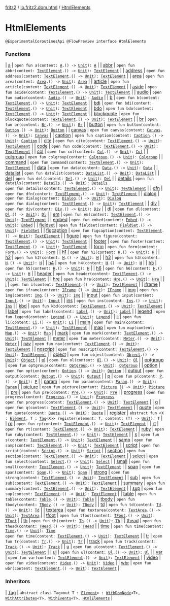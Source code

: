 [fritz2](../../index.md) / [io.fritz2.dom.html](../index.md) / [HtmlElements](./index.md)

# HtmlElements

`@ExperimentalCoroutinesApi @FlowPreview interface HtmlElements`

### Functions

| [a](a.md) | `open fun a(content: `[`A`](../-a/index.md)`.() -> `[`Unit`](https://kotlinlang.org/api/latest/jvm/stdlib/kotlin/-unit/index.html)`): `[`A`](../-a/index.md) |
| [abbr](abbr.md) | `open fun abbr(content: `[`TextElement`](../-text-element/index.md)`.() -> `[`Unit`](https://kotlinlang.org/api/latest/jvm/stdlib/kotlin/-unit/index.html)`): `[`TextElement`](../-text-element/index.md) |
| [address](address.md) | `open fun address(content: `[`TextElement`](../-text-element/index.md)`.() -> `[`Unit`](https://kotlinlang.org/api/latest/jvm/stdlib/kotlin/-unit/index.html)`): `[`TextElement`](../-text-element/index.md) |
| [area](area.md) | `open fun area(content: `[`Area`](../-area/index.md)`.() -> `[`Unit`](https://kotlinlang.org/api/latest/jvm/stdlib/kotlin/-unit/index.html)`): `[`Area`](../-area/index.md) |
| [article](article.md) | `open fun article(content: `[`TextElement`](../-text-element/index.md)`.() -> `[`Unit`](https://kotlinlang.org/api/latest/jvm/stdlib/kotlin/-unit/index.html)`): `[`TextElement`](../-text-element/index.md) |
| [aside](aside.md) | `open fun aside(content: `[`TextElement`](../-text-element/index.md)`.() -> `[`Unit`](https://kotlinlang.org/api/latest/jvm/stdlib/kotlin/-unit/index.html)`): `[`TextElement`](../-text-element/index.md) |
| [audio](audio.md) | `open fun audio(content: `[`Audio`](../-audio/index.md)`.() -> `[`Unit`](https://kotlinlang.org/api/latest/jvm/stdlib/kotlin/-unit/index.html)`): `[`Audio`](../-audio/index.md) |
| [b](b.md) | `open fun b(content: `[`TextElement`](../-text-element/index.md)`.() -> `[`Unit`](https://kotlinlang.org/api/latest/jvm/stdlib/kotlin/-unit/index.html)`): `[`TextElement`](../-text-element/index.md) |
| [bdi](bdi.md) | `open fun bdi(content: `[`TextElement`](../-text-element/index.md)`.() -> `[`Unit`](https://kotlinlang.org/api/latest/jvm/stdlib/kotlin/-unit/index.html)`): `[`TextElement`](../-text-element/index.md) |
| [bdo](bdo.md) | `open fun bdo(content: `[`TextElement`](../-text-element/index.md)`.() -> `[`Unit`](https://kotlinlang.org/api/latest/jvm/stdlib/kotlin/-unit/index.html)`): `[`TextElement`](../-text-element/index.md) |
| [blockquote](blockquote.md) | `open fun blockquote(content: `[`TextElement`](../-text-element/index.md)`.() -> `[`Unit`](https://kotlinlang.org/api/latest/jvm/stdlib/kotlin/-unit/index.html)`): `[`TextElement`](../-text-element/index.md) |
| [br](br.md) | `open fun br(content: `[`Br`](../-br/index.md)`.() -> `[`Unit`](https://kotlinlang.org/api/latest/jvm/stdlib/kotlin/-unit/index.html)`): `[`Br`](../-br/index.md) |
| [button](button.md) | `open fun button(content: `[`Button`](../-button/index.md)`.() -> `[`Unit`](https://kotlinlang.org/api/latest/jvm/stdlib/kotlin/-unit/index.html)`): `[`Button`](../-button/index.md) |
| [canvas](canvas.md) | `open fun canvas(content: `[`Canvas`](../-canvas/index.md)`.() -> `[`Unit`](https://kotlinlang.org/api/latest/jvm/stdlib/kotlin/-unit/index.html)`): `[`Canvas`](../-canvas/index.md) |
| [caption](caption.md) | `open fun caption(content: `[`Caption`](../-caption/index.md)`.() -> `[`Unit`](https://kotlinlang.org/api/latest/jvm/stdlib/kotlin/-unit/index.html)`): `[`Caption`](../-caption/index.md) |
| [cite](cite.md) | `open fun cite(content: `[`TextElement`](../-text-element/index.md)`.() -> `[`Unit`](https://kotlinlang.org/api/latest/jvm/stdlib/kotlin/-unit/index.html)`): `[`TextElement`](../-text-element/index.md) |
| [code](code.md) | `open fun code(content: `[`TextElement`](../-text-element/index.md)`.() -> `[`Unit`](https://kotlinlang.org/api/latest/jvm/stdlib/kotlin/-unit/index.html)`): `[`TextElement`](../-text-element/index.md) |
| [col](col.md) | `open fun col(content: `[`Col`](../-col/index.md)`.() -> `[`Unit`](https://kotlinlang.org/api/latest/jvm/stdlib/kotlin/-unit/index.html)`): `[`Col`](../-col/index.md) |
| [colgroup](colgroup.md) | `open fun colgroup(content: `[`Colgroup`](../-colgroup/index.md)`.() -> `[`Unit`](https://kotlinlang.org/api/latest/jvm/stdlib/kotlin/-unit/index.html)`): `[`Colgroup`](../-colgroup/index.md) |
| [command](command.md) | `open fun command(content: `[`TextElement`](../-text-element/index.md)`.() -> `[`Unit`](https://kotlinlang.org/api/latest/jvm/stdlib/kotlin/-unit/index.html)`): `[`TextElement`](../-text-element/index.md) |
| [data](data.md) | `open fun data(content: `[`Data`](../-data/index.md)`.() -> `[`Unit`](https://kotlinlang.org/api/latest/jvm/stdlib/kotlin/-unit/index.html)`): `[`Data`](../-data/index.md) |
| [datalist](datalist.md) | `open fun datalist(content: `[`DataList`](../-data-list/index.md)`.() -> `[`Unit`](https://kotlinlang.org/api/latest/jvm/stdlib/kotlin/-unit/index.html)`): `[`DataList`](../-data-list/index.md) |
| [del](del.md) | `open fun del(content: `[`Del`](../-del/index.md)`.() -> `[`Unit`](https://kotlinlang.org/api/latest/jvm/stdlib/kotlin/-unit/index.html)`): `[`Del`](../-del/index.md) |
| [details](details.md) | `open fun details(content: `[`Details`](../-details/index.md)`.() -> `[`Unit`](https://kotlinlang.org/api/latest/jvm/stdlib/kotlin/-unit/index.html)`): `[`Details`](../-details/index.md)<br>`open fun details(content: `[`TextElement`](../-text-element/index.md)`.() -> `[`Unit`](https://kotlinlang.org/api/latest/jvm/stdlib/kotlin/-unit/index.html)`): `[`TextElement`](../-text-element/index.md) |
| [dfn](dfn.md) | `open fun dfn(content: `[`TextElement`](../-text-element/index.md)`.() -> `[`Unit`](https://kotlinlang.org/api/latest/jvm/stdlib/kotlin/-unit/index.html)`): `[`TextElement`](../-text-element/index.md) |
| [dialog](dialog.md) | `open fun dialog(content: `[`Dialog`](../-dialog/index.md)`.() -> `[`Unit`](https://kotlinlang.org/api/latest/jvm/stdlib/kotlin/-unit/index.html)`): `[`Dialog`](../-dialog/index.md)<br>`open fun dialog(content: `[`TextElement`](../-text-element/index.md)`.() -> `[`Unit`](https://kotlinlang.org/api/latest/jvm/stdlib/kotlin/-unit/index.html)`): `[`TextElement`](../-text-element/index.md) |
| [div](div.md) | `open fun div(content: `[`Div`](../-div/index.md)`.() -> `[`Unit`](https://kotlinlang.org/api/latest/jvm/stdlib/kotlin/-unit/index.html)`): `[`Div`](../-div/index.md) |
| [dl](dl.md) | `open fun dl(content: `[`Dl`](../-dl/index.md)`.() -> `[`Unit`](https://kotlinlang.org/api/latest/jvm/stdlib/kotlin/-unit/index.html)`): `[`Dl`](../-dl/index.md) |
| [em](em.md) | `open fun em(content: `[`TextElement`](../-text-element/index.md)`.() -> `[`Unit`](https://kotlinlang.org/api/latest/jvm/stdlib/kotlin/-unit/index.html)`): `[`TextElement`](../-text-element/index.md) |
| [embed](embed.md) | `open fun embed(content: `[`Embed`](../-embed/index.md)`.() -> `[`Unit`](https://kotlinlang.org/api/latest/jvm/stdlib/kotlin/-unit/index.html)`): `[`Embed`](../-embed/index.md) |
| [fieldset](fieldset.md) | `open fun fieldset(content: `[`FieldSet`](../-field-set/index.md)`.() -> `[`Unit`](https://kotlinlang.org/api/latest/jvm/stdlib/kotlin/-unit/index.html)`): `[`FieldSet`](../-field-set/index.md) |
| [figcaption](figcaption.md) | `open fun figcaption(content: `[`TextElement`](../-text-element/index.md)`.() -> `[`Unit`](https://kotlinlang.org/api/latest/jvm/stdlib/kotlin/-unit/index.html)`): `[`TextElement`](../-text-element/index.md) |
| [figure](figure.md) | `open fun figure(content: `[`TextElement`](../-text-element/index.md)`.() -> `[`Unit`](https://kotlinlang.org/api/latest/jvm/stdlib/kotlin/-unit/index.html)`): `[`TextElement`](../-text-element/index.md) |
| [footer](footer.md) | `open fun footer(content: `[`TextElement`](../-text-element/index.md)`.() -> `[`Unit`](https://kotlinlang.org/api/latest/jvm/stdlib/kotlin/-unit/index.html)`): `[`TextElement`](../-text-element/index.md) |
| [form](form.md) | `open fun form(content: `[`Form`](../-form/index.md)`.() -> `[`Unit`](https://kotlinlang.org/api/latest/jvm/stdlib/kotlin/-unit/index.html)`): `[`Form`](../-form/index.md) |
| [h1](h1.md) | `open fun h1(content: `[`H`](../-h/index.md)`.() -> `[`Unit`](https://kotlinlang.org/api/latest/jvm/stdlib/kotlin/-unit/index.html)`): `[`H`](../-h/index.md) |
| [h2](h2.md) | `open fun h2(content: `[`H`](../-h/index.md)`.() -> `[`Unit`](https://kotlinlang.org/api/latest/jvm/stdlib/kotlin/-unit/index.html)`): `[`H`](../-h/index.md) |
| [h3](h3.md) | `open fun h3(content: `[`H`](../-h/index.md)`.() -> `[`Unit`](https://kotlinlang.org/api/latest/jvm/stdlib/kotlin/-unit/index.html)`): `[`H`](../-h/index.md) |
| [h4](h4.md) | `open fun h4(content: `[`H`](../-h/index.md)`.() -> `[`Unit`](https://kotlinlang.org/api/latest/jvm/stdlib/kotlin/-unit/index.html)`): `[`H`](../-h/index.md) |
| [h5](h5.md) | `open fun h5(content: `[`H`](../-h/index.md)`.() -> `[`Unit`](https://kotlinlang.org/api/latest/jvm/stdlib/kotlin/-unit/index.html)`): `[`H`](../-h/index.md) |
| [h6](h6.md) | `open fun h6(content: `[`H`](../-h/index.md)`.() -> `[`Unit`](https://kotlinlang.org/api/latest/jvm/stdlib/kotlin/-unit/index.html)`): `[`H`](../-h/index.md) |
| [header](header.md) | `open fun header(content: `[`TextElement`](../-text-element/index.md)`.() -> `[`Unit`](https://kotlinlang.org/api/latest/jvm/stdlib/kotlin/-unit/index.html)`): `[`TextElement`](../-text-element/index.md) |
| [hre](hre.md) | `open fun hre(content: `[`Hre`](../-hre/index.md)`.() -> `[`Unit`](https://kotlinlang.org/api/latest/jvm/stdlib/kotlin/-unit/index.html)`): `[`Hre`](../-hre/index.md) |
| [i](i.md) | `open fun i(content: `[`TextElement`](../-text-element/index.md)`.() -> `[`Unit`](https://kotlinlang.org/api/latest/jvm/stdlib/kotlin/-unit/index.html)`): `[`TextElement`](../-text-element/index.md) |
| [iframe](iframe.md) | `open fun iframe(content: `[`IFrame`](../-i-frame/index.md)`.() -> `[`Unit`](https://kotlinlang.org/api/latest/jvm/stdlib/kotlin/-unit/index.html)`): `[`IFrame`](../-i-frame/index.md) |
| [img](img.md) | `open fun img(content: `[`Img`](../-img/index.md)`.() -> `[`Unit`](https://kotlinlang.org/api/latest/jvm/stdlib/kotlin/-unit/index.html)`): `[`Img`](../-img/index.md) |
| [input](input.md) | `open fun input(content: `[`Input`](../-input/index.md)`.() -> `[`Unit`](https://kotlinlang.org/api/latest/jvm/stdlib/kotlin/-unit/index.html)`): `[`Input`](../-input/index.md) |
| [ins](ins.md) | `open fun ins(content: `[`Ins`](../-ins/index.md)`.() -> `[`Unit`](https://kotlinlang.org/api/latest/jvm/stdlib/kotlin/-unit/index.html)`): `[`Ins`](../-ins/index.md) |
| [kbd](kbd.md) | `open fun kbd(content: `[`TextElement`](../-text-element/index.md)`.() -> `[`Unit`](https://kotlinlang.org/api/latest/jvm/stdlib/kotlin/-unit/index.html)`): `[`TextElement`](../-text-element/index.md) |
| [label](label.md) | `open fun label(content: `[`Label`](../-label/index.md)`.() -> `[`Unit`](https://kotlinlang.org/api/latest/jvm/stdlib/kotlin/-unit/index.html)`): `[`Label`](../-label/index.md) |
| [legend](legend.md) | `open fun legend(content: `[`Legend`](../-legend/index.md)`.() -> `[`Unit`](https://kotlinlang.org/api/latest/jvm/stdlib/kotlin/-unit/index.html)`): `[`Legend`](../-legend/index.md) |
| [li](li.md) | `open fun li(content: `[`Li`](../-li/index.md)`.() -> `[`Unit`](https://kotlinlang.org/api/latest/jvm/stdlib/kotlin/-unit/index.html)`): `[`Li`](../-li/index.md) |
| [main](main.md) | `open fun main(content: `[`TextElement`](../-text-element/index.md)`.() -> `[`Unit`](https://kotlinlang.org/api/latest/jvm/stdlib/kotlin/-unit/index.html)`): `[`TextElement`](../-text-element/index.md) |
| [map](map.md) | `open fun map(content: `[`Map`](../-map/index.md)`.() -> `[`Unit`](https://kotlinlang.org/api/latest/jvm/stdlib/kotlin/-unit/index.html)`): `[`Map`](../-map/index.md) |
| [mark](mark.md) | `open fun mark(content: `[`TextElement`](../-text-element/index.md)`.() -> `[`Unit`](https://kotlinlang.org/api/latest/jvm/stdlib/kotlin/-unit/index.html)`): `[`TextElement`](../-text-element/index.md) |
| [meter](meter.md) | `open fun meter(content: `[`Meter`](../-meter/index.md)`.() -> `[`Unit`](https://kotlinlang.org/api/latest/jvm/stdlib/kotlin/-unit/index.html)`): `[`Meter`](../-meter/index.md) |
| [nav](nav.md) | `open fun nav(content: `[`TextElement`](../-text-element/index.md)`.() -> `[`Unit`](https://kotlinlang.org/api/latest/jvm/stdlib/kotlin/-unit/index.html)`): `[`TextElement`](../-text-element/index.md) |
| [noscript](noscript.md) | `open fun noscript(content: `[`TextElement`](../-text-element/index.md)`.() -> `[`Unit`](https://kotlinlang.org/api/latest/jvm/stdlib/kotlin/-unit/index.html)`): `[`TextElement`](../-text-element/index.md) |
| [object](object.md) | `open fun object(content: `[`Object`](../-object/index.md)`.() -> `[`Unit`](https://kotlinlang.org/api/latest/jvm/stdlib/kotlin/-unit/index.html)`): `[`Object`](../-object/index.md) |
| [ol](ol.md) | `open fun ol(content: `[`Ol`](../-ol/index.md)`.() -> `[`Unit`](https://kotlinlang.org/api/latest/jvm/stdlib/kotlin/-unit/index.html)`): `[`Ol`](../-ol/index.md) |
| [optgroup](optgroup.md) | `open fun optgroup(content: `[`Optgroup`](../-optgroup/index.md)`.() -> `[`Unit`](https://kotlinlang.org/api/latest/jvm/stdlib/kotlin/-unit/index.html)`): `[`Optgroup`](../-optgroup/index.md) |
| [option](option.md) | `open fun option(content: `[`Option`](../-option/index.md)`.() -> `[`Unit`](https://kotlinlang.org/api/latest/jvm/stdlib/kotlin/-unit/index.html)`): `[`Option`](../-option/index.md) |
| [output](output.md) | `open fun output(content: `[`Output`](../-output/index.md)`.() -> `[`Unit`](https://kotlinlang.org/api/latest/jvm/stdlib/kotlin/-unit/index.html)`): `[`Output`](../-output/index.md) |
| [p](p.md) | `open fun p(content: `[`P`](../-p/index.md)`.() -> `[`Unit`](https://kotlinlang.org/api/latest/jvm/stdlib/kotlin/-unit/index.html)`): `[`P`](../-p/index.md) |
| [param](param.md) | `open fun param(content: `[`Param`](../-param/index.md)`.() -> `[`Unit`](https://kotlinlang.org/api/latest/jvm/stdlib/kotlin/-unit/index.html)`): `[`Param`](../-param/index.md) |
| [picture](picture.md) | `open fun picture(content: `[`Picture`](../-picture/index.md)`.() -> `[`Unit`](https://kotlinlang.org/api/latest/jvm/stdlib/kotlin/-unit/index.html)`): `[`Picture`](../-picture/index.md) |
| [pre](pre.md) | `open fun pre(content: `[`Pre`](../-pre/index.md)`.() -> `[`Unit`](https://kotlinlang.org/api/latest/jvm/stdlib/kotlin/-unit/index.html)`): `[`Pre`](../-pre/index.md) |
| [progress](progress.md) | `open fun progress(content: `[`Progress`](../-progress/index.md)`.() -> `[`Unit`](https://kotlinlang.org/api/latest/jvm/stdlib/kotlin/-unit/index.html)`): `[`Progress`](../-progress/index.md)<br>`open fun progress(content: `[`TextElement`](../-text-element/index.md)`.() -> `[`Unit`](https://kotlinlang.org/api/latest/jvm/stdlib/kotlin/-unit/index.html)`): `[`TextElement`](../-text-element/index.md) |
| [q](q.md) | `open fun q(content: `[`TextElement`](../-text-element/index.md)`.() -> `[`Unit`](https://kotlinlang.org/api/latest/jvm/stdlib/kotlin/-unit/index.html)`): `[`TextElement`](../-text-element/index.md) |
| [quote](quote.md) | `open fun quote(content: `[`Quote`](../-quote/index.md)`.() -> `[`Unit`](https://kotlinlang.org/api/latest/jvm/stdlib/kotlin/-unit/index.html)`): `[`Quote`](../-quote/index.md) |
| [register](register.md) | `abstract fun <X : `[`Element`](https://kotlinlang.org/api/latest/jvm/stdlib/org.w3c.dom/-element/index.html)`, T : `[`Tag`](../../io.fritz2.dom/-tag/index.md)`<X>> register(element: T, content: (T) -> `[`Unit`](https://kotlinlang.org/api/latest/jvm/stdlib/kotlin/-unit/index.html)`): T` |
| [rp](rp.md) | `open fun rp(content: `[`TextElement`](../-text-element/index.md)`.() -> `[`Unit`](https://kotlinlang.org/api/latest/jvm/stdlib/kotlin/-unit/index.html)`): `[`TextElement`](../-text-element/index.md) |
| [rt](rt.md) | `open fun rt(content: `[`TextElement`](../-text-element/index.md)`.() -> `[`Unit`](https://kotlinlang.org/api/latest/jvm/stdlib/kotlin/-unit/index.html)`): `[`TextElement`](../-text-element/index.md) |
| [ruby](ruby.md) | `open fun ruby(content: `[`TextElement`](../-text-element/index.md)`.() -> `[`Unit`](https://kotlinlang.org/api/latest/jvm/stdlib/kotlin/-unit/index.html)`): `[`TextElement`](../-text-element/index.md) |
| [s](s.md) | `open fun s(content: `[`TextElement`](../-text-element/index.md)`.() -> `[`Unit`](https://kotlinlang.org/api/latest/jvm/stdlib/kotlin/-unit/index.html)`): `[`TextElement`](../-text-element/index.md) |
| [samp](samp.md) | `open fun samp(content: `[`TextElement`](../-text-element/index.md)`.() -> `[`Unit`](https://kotlinlang.org/api/latest/jvm/stdlib/kotlin/-unit/index.html)`): `[`TextElement`](../-text-element/index.md) |
| [script](script.md) | `open fun script(content: `[`Script`](../-script/index.md)`.() -> `[`Unit`](https://kotlinlang.org/api/latest/jvm/stdlib/kotlin/-unit/index.html)`): `[`Script`](../-script/index.md) |
| [section](section.md) | `open fun section(content: `[`TextElement`](../-text-element/index.md)`.() -> `[`Unit`](https://kotlinlang.org/api/latest/jvm/stdlib/kotlin/-unit/index.html)`): `[`TextElement`](../-text-element/index.md) |
| [select](select.md) | `open fun select(content: `[`Select`](../-select/index.md)`.() -> `[`Unit`](https://kotlinlang.org/api/latest/jvm/stdlib/kotlin/-unit/index.html)`): `[`Select`](../-select/index.md) |
| [small](small.md) | `open fun small(content: `[`TextElement`](../-text-element/index.md)`.() -> `[`Unit`](https://kotlinlang.org/api/latest/jvm/stdlib/kotlin/-unit/index.html)`): `[`TextElement`](../-text-element/index.md) |
| [span](span.md) | `open fun span(content: `[`Span`](../-span/index.md)`.() -> `[`Unit`](https://kotlinlang.org/api/latest/jvm/stdlib/kotlin/-unit/index.html)`): `[`Span`](../-span/index.md) |
| [strong](strong.md) | `open fun strong(content: `[`TextElement`](../-text-element/index.md)`.() -> `[`Unit`](https://kotlinlang.org/api/latest/jvm/stdlib/kotlin/-unit/index.html)`): `[`TextElement`](../-text-element/index.md) |
| [sub](sub.md) | `open fun sub(content: `[`TextElement`](../-text-element/index.md)`.() -> `[`Unit`](https://kotlinlang.org/api/latest/jvm/stdlib/kotlin/-unit/index.html)`): `[`TextElement`](../-text-element/index.md) |
| [summary](summary.md) | `open fun summary(content: `[`TextElement`](../-text-element/index.md)`.() -> `[`Unit`](https://kotlinlang.org/api/latest/jvm/stdlib/kotlin/-unit/index.html)`): `[`TextElement`](../-text-element/index.md) |
| [sup](sup.md) | `open fun sup(content: `[`TextElement`](../-text-element/index.md)`.() -> `[`Unit`](https://kotlinlang.org/api/latest/jvm/stdlib/kotlin/-unit/index.html)`): `[`TextElement`](../-text-element/index.md) |
| [table](table.md) | `open fun table(content: `[`Table`](../-table/index.md)`.() -> `[`Unit`](https://kotlinlang.org/api/latest/jvm/stdlib/kotlin/-unit/index.html)`): `[`Table`](../-table/index.md) |
| [tbody](tbody.md) | `open fun tbody(content: `[`TBody`](../-t-body/index.md)`.() -> `[`Unit`](https://kotlinlang.org/api/latest/jvm/stdlib/kotlin/-unit/index.html)`): `[`TBody`](../-t-body/index.md) |
| [td](td.md) | `open fun td(content: `[`Td`](../-td/index.md)`.() -> `[`Unit`](https://kotlinlang.org/api/latest/jvm/stdlib/kotlin/-unit/index.html)`): `[`Td`](../-td/index.md) |
| [textarea](textarea.md) | `open fun textarea(content: `[`TextArea`](../-text-area/index.md)`.() -> `[`Unit`](https://kotlinlang.org/api/latest/jvm/stdlib/kotlin/-unit/index.html)`): `[`TextArea`](../-text-area/index.md) |
| [tfoot](tfoot.md) | `open fun tfoot(content: `[`TFoot`](../-t-foot/index.md)`.() -> `[`Unit`](https://kotlinlang.org/api/latest/jvm/stdlib/kotlin/-unit/index.html)`): `[`TFoot`](../-t-foot/index.md) |
| [th](th.md) | `open fun th(content: `[`Th`](../-th/index.md)`.() -> `[`Unit`](https://kotlinlang.org/api/latest/jvm/stdlib/kotlin/-unit/index.html)`): `[`Th`](../-th/index.md) |
| [thead](thead.md) | `open fun thead(content: `[`THead`](../-t-head/index.md)`.() -> `[`Unit`](https://kotlinlang.org/api/latest/jvm/stdlib/kotlin/-unit/index.html)`): `[`THead`](../-t-head/index.md) |
| [time](time.md) | `open fun time(content: `[`Time`](../-time/index.md)`.() -> `[`Unit`](https://kotlinlang.org/api/latest/jvm/stdlib/kotlin/-unit/index.html)`): `[`Time`](../-time/index.md)<br>`open fun time(content: `[`TextElement`](../-text-element/index.md)`.() -> `[`Unit`](https://kotlinlang.org/api/latest/jvm/stdlib/kotlin/-unit/index.html)`): `[`TextElement`](../-text-element/index.md) |
| [tr](tr.md) | `open fun tr(content: `[`Tr`](../-tr/index.md)`.() -> `[`Unit`](https://kotlinlang.org/api/latest/jvm/stdlib/kotlin/-unit/index.html)`): `[`Tr`](../-tr/index.md) |
| [track](track.md) | `open fun track(content: `[`Track`](../-track/index.md)`.() -> `[`Unit`](https://kotlinlang.org/api/latest/jvm/stdlib/kotlin/-unit/index.html)`): `[`Track`](../-track/index.md) |
| [u](u.md) | `open fun u(content: `[`TextElement`](../-text-element/index.md)`.() -> `[`Unit`](https://kotlinlang.org/api/latest/jvm/stdlib/kotlin/-unit/index.html)`): `[`TextElement`](../-text-element/index.md) |
| [ul](ul.md) | `open fun ul(content: `[`Ul`](../-ul/index.md)`.() -> `[`Unit`](https://kotlinlang.org/api/latest/jvm/stdlib/kotlin/-unit/index.html)`): `[`Ul`](../-ul/index.md) |
| [var](var.md) | `open fun var(content: `[`TextElement`](../-text-element/index.md)`.() -> `[`Unit`](https://kotlinlang.org/api/latest/jvm/stdlib/kotlin/-unit/index.html)`): `[`TextElement`](../-text-element/index.md) |
| [video](video.md) | `open fun video(content: `[`Video`](../-video/index.md)`.() -> `[`Unit`](https://kotlinlang.org/api/latest/jvm/stdlib/kotlin/-unit/index.html)`): `[`Video`](../-video/index.md) |
| [wbr](wbr.md) | `open fun wbr(content: `[`TextElement`](../-text-element/index.md)`.() -> `[`Unit`](https://kotlinlang.org/api/latest/jvm/stdlib/kotlin/-unit/index.html)`): `[`TextElement`](../-text-element/index.md) |

### Inheritors

| [Tag](../../io.fritz2.dom/-tag/index.md) | `abstract class Tag<out T : `[`Element`](https://kotlinlang.org/api/latest/jvm/stdlib/org.w3c.dom/-element/index.html)`> : `[`WithDomNode`](../../io.fritz2.dom/-with-dom-node/index.md)`<T>, `[`WithAttributes`](../../io.fritz2.dom/-with-attributes/index.md)`<T>, `[`WithEvents`](../../io.fritz2.dom/-with-events/index.md)`<T>, `[`HtmlElements`](./index.md) |

